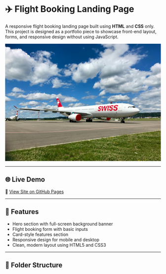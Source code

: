 # ✈️ Flight Booking Landing Page

A responsive flight booking landing page built using **HTML** and **CSS** only. This project is designed as a portfolio piece to showcase front-end layout, forms, and responsive design without using JavaScript.

![screenshot](images/airplan.jpg)

---

## 🌐 Live Demo

🚀 [View Site on GitHub Pages](https://urvashi80.github.io/Flight-Booking/)

---

## 📌 Features

- Hero section with full-screen background banner
- Flight booking form with basic inputs
- Card-style features section
- Responsive design for mobile and desktop
- Clean, modern layout using HTML5 and CSS3

---

## 📁 Folder Structure

